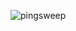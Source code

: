 ![pingsweep](https://github.com/DavidPesqueira/pingsweep/assets/19698591/1336e1ea-99b3-47ff-9937-b85194b577ec)
